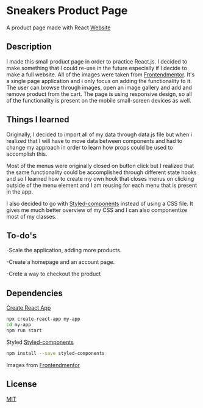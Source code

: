# Sneakers Product Page

A product page made with React
[Website]()

## Description

I made this small product page in order to practice React.js. I decided to make something that I could re-use
in the future especially if I decide to make a full website. All of the images were taken from [Frontendmentor](https://www.frontendmentor.io/). It's a single page application and i only focus on adding the functionality to it. The user can browse through images, open an image gallery and add and remove product from the cart. The page is using responsive design, so all of the functionality is present on the mobile small-screen devices as well.

## Things I learned

Originally, I decided to import all of my data through data.js file but when i realized that I will have to move data between components and had to change my approach in order to learn how props could be used to accomplish this. 

Most of the menus were originally closed on button click but I realized that
the same functionality could be accomplished through different state hooks and so I learned how to create my own hook that closes menus on clicking outside of the menu element and I am reusing for each menu that is present in the app.

I also decided to go with [Styled-components](https://styled-components.com/) instead of using a CSS file. It gives me much better overview of my CSS and I can also componentize most of my classes.

## To-do's

-Scale the application, adding more products.

-Create a homepage and an account page.

-Crete a way to checkout the product

## Dependencies

[Create React App](https://create-react-app.dev/)
```bash
npx create-react-app my-app
cd my-app
npm run start
```
Styled [Styled-components](https://styled-components.com/)
```bash
npm install --save styled-components
```
Images from [Frontendmentor](https://www.frontendmentor.io/)

## License

[MIT](https://choosealicense.com/licenses/mit/)